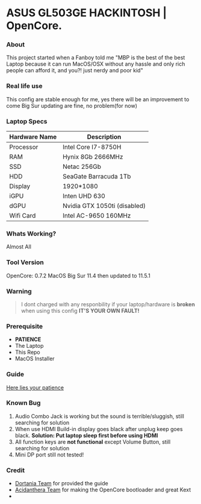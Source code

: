 # ASUS GL503GE HACKINTOSH | OpenCore.

### About
This project started when a Fanboy told me "MBP is the best of the best Laptop because it can run MacOS/OSX without any hassle and only rich people can afford it, and you?! just nerdy and poor kid"

### Real life use
This config are stable enough for me, yes there will be an improvement to come
Big Sur updating are fine, no problem(for now)

### Laptop Specs
| Hardware Name | Description |
| ----------- | ----------- |
| Processor   | Intel Core I7-8750H |
| RAM         | Hynix 8Gb 2666MHz   |
| SSD         | Netac 256Gb         |
| HDD         | SeaGate Barracuda 1Tb |
| Display     | 1920*1080 |
| iGPU        | Inten UHD 630 |
| dGPU        | Nvidia GTX 1050ti (disabled) |
| Wifi Card   | Intel AC-9650 160MHz |

### Whats Working?
Almost All

### Tool Version
OpenCore: 0.7.2
MacOS Big Sur 11.4 then updated to 11.5.1

### Warning
> I dont charged with any responbility if your laptop/hardware is **broken** when using this config **IT'S YOUR OWN FAULT!**

### Prerequisite
- __PATIENCE__
- The Laptop
- This Repo
- MacOS Installer

### Guide
[Here lies your patience](https://dortania.github.io/OpenCore-Install-Guide/)

### Known Bug
1. Audio Combo Jack is working but the sound is terrible/sluggish, still searching for solution
2. When use HDMI Build-in display goes black after unplug keep goes black. __Solution: Put laptop sleep first before using HDMI__
3. All function keys are **not functional** except Volume Button, still searching for solution
4. Mini DP port still not tested!

### Credit
* [Dortania Team](https://github.com/dortania) for provided the guide
* [Acidanthera Team](https://github.com/acidanthera) for making the OpenCore bootloader and great Kext
* 
